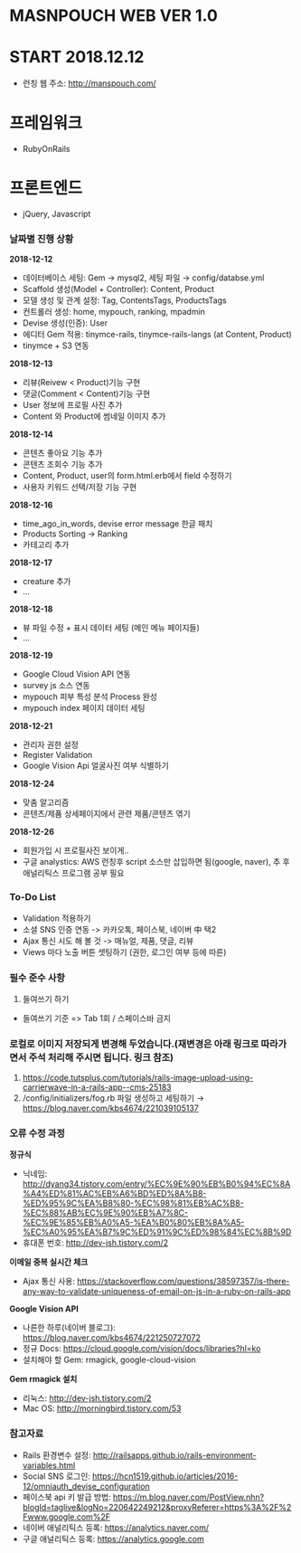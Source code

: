 
# MASNPOUCH WEB VER 1.0
# START 2018.12.12
- 런칭 웹 주소: http://manspouch.com/

# 프레임워크
- RubyOnRails
# 프론트엔드
- jQuery, Javascript


### 날짜별 진행 상황
**2018-12-12**
- 데이터베이스 세팅: Gem → mysql2, 세팅 파일 → config/databse.yml
- Scaffold 생성(Model + Controller): Content, Product
- 모델 생성 및 관계 설정: Tag, ContentsTags, ProductsTags
- 컨트롤러 생성: home, mypouch, ranking, mpadmin
- Devise 생성(인증): User
- 에디터 Gem 적용: tinymce-rails, tinymce-rails-langs (at Content, Product)
- tinymce + S3 연동

**2018-12-13**
- 리뷰(Reivew < Product)기능 구현
- 댓글(Comment < Content)기능 구현
- User 정보에 프로필 사진 추가
- Content 와 Product에 썸네일 이미지 추가

**2018-12-14**
- 콘텐츠 좋아요 기능 추가
- 콘텐츠 조회수 기능 추가
- Content, Product, user의 form.html.erb에서 field 수정하기
- 사용자 키워드 선택/저장 기능 구현

**2018-12-16**
- time_ago_in_words, devise error message 한글 패치
- Products Sorting → Ranking
- 카테고리 추가

**2018-12-17**
- creature 추가
- ...

**2018-12-18**
- 뷰 파일 수정 + 표시 데이터 세팅 (메인 메뉴 페이지들)
- ...

**2018-12-19**
- Google Cloud Vision API 연동
- survey js 소스 연동
- mypouch 피부 특성 분석 Process 완성
- mypouch index 페이지 데이터 세팅

**2018-12-21**
- 관리자 권한 설정
- Register Validation
- Google Vision Api 얼굴사진 여부 식별하기

**2018-12-24**
- 맞춤 알고리즘
- 콘텐츠/제품 상세페이지에서 관련 제품/콘텐츠 엮기

**2018-12-26**
- 회원가입 시 프로필사진 보이게..
- 구글 analystics: AWS 런칭후 script 소스만 삽입하면 됨(google, naver), 추 후 애널리틱스 프로그램 공부 필요

### To-Do List
- Validation 적용하기
- 소셜 SNS 인증 연동 -> 카카오톡, 페이스북, 네이버 中 택2
- Ajax 통신 시도 해 볼 것 -> 매뉴얼, 제품, 댓글, 리뷰
- Views 마다 노출 버튼 셋팅하기 (권한, 로그인 여부 등에 따른)

### 필수 준수 사항
1. 들여쓰기 하기
-  들여쓰기 기준 => Tab 1회 / 스페이스바 금지

### 로컬로 이미지 저장되게 변경해 두었습니다.(재변경은 아래 링크로 따라가면서 주석 처리해 주시면 됩니다. 링크 참조)
1. https://code.tutsplus.com/tutorials/rails-image-upload-using-carrierwave-in-a-rails-app--cms-25183
2. /config/initializers/fog.rb 파일 생성하고 세팅하기 → https://blog.naver.com/kbs4674/221039105137

### 오류 수정 과정
**정규식**
- 닉네임: http://dyang34.tistory.com/entry/%EC%9E%90%EB%B0%94%EC%8A%A4%ED%81%AC%EB%A6%BD%ED%8A%B8-%ED%95%9C%EA%B8%80-%EC%98%81%EB%AC%B8-%EC%88%AB%EC%9E%90%EB%A7%8C-%EC%9E%85%EB%A0%A5-%EA%B0%80%EB%8A%A5-%EC%A0%95%EA%B7%9C%ED%91%9C%ED%98%84%EC%8B%9D
- 휴대폰 번호: http://dev-jsh.tistory.com/2

**이메일 중복 실시간 체크**
- Ajax 통신 사용: https://stackoverflow.com/questions/38597357/is-there-any-way-to-validate-uniqueness-of-email-on-js-in-a-ruby-on-rails-app

**Google Vision API**
- 나른한 하루(네이버 블로그): https://blog.naver.com/kbs4674/221250727072
- 정규 Docs: https://cloud.google.com/vision/docs/libraries?hl=ko
- 설치해야 할 Gem: rmagick, google-cloud-vision

**Gem rmagick 설치**
- 리눅스: http://dev-jsh.tistory.com/2
- Mac OS: http://morningbird.tistory.com/53

### 참고자료
- Rails 환경변수 설정: http://railsapps.github.io/rails-environment-variables.html
- Social SNS 로그인: https://hcn1519.github.io/articles/2016-12/omniauth_devise_configuration
- 페이스북 api 키 발급 방법: https://m.blog.naver.com/PostView.nhn?blogId=taglive&logNo=220642249212&proxyReferer=https%3A%2F%2Fwww.google.com%2F
- 네이버 애널리틱스 등록: https://analytics.naver.com/
- 구글 애널리틱스 등록: https://analytics.google.com
